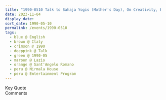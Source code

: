 ```yaml
---
title: "1990-0510 Talk to Sahaja Yogis (Mother's Day), On Creativity, Entertainment Program, Living Room, Nirmala House, Sant'Angelo Romano (7 kms N of Guidonia), Lazio, Italy"
date: 2023-11-04
display_date: 
sort_date: 1990-05-10
permalink: /events/1990-0510
tags:
  - blue @ English
  - brown @ Italy
  - crimson @ 1990
  - deeppink @ Talk
  - green @ 1990-05
  - maroon @ Lazio
  - orange @ Sant'Angelo Romano
  - peru @ Nirmala House
  - peru @ Entertainment Program
---
```


<wave-list>
  <list-title color="green" width="75">Key Quote</list-title>
  <list-item color="BlanchedAlmond"  width="200"></list-item>
  <list-item color="Lavender"></list-item>
  <list-item color="BlanchedAlmond"></list-item>
</wave-list>

<br>

<wave-list>
  <list-title color="green" width="75">Comments</list-title>
  <list-item color="BlanchedAlmond"  width="200"></list-item>
  <list-item color="Lavender"></list-item>
  <list-item color="BlanchedAlmond"></list-item>
</wave-list>